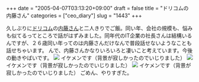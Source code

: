 +++
date = "2005-04-07T03:13:20+09:00"
draft = false
title = "ドリコムの内藤さん"
categories = ["ceo_diary"]
slug = "1443"
+++

久しぶりに<a href="http://www.drecom.co.jp" target="_blank">ドリコム</a>の<a href="http://blog.drecom.jp/naito/" target="_blank">内藤さん</a>と二人きりでご飯。同い年、会社の規模も、悩みも似てるってところで話がはずみました。同年代のIT企業の社長さんは結構いるんですが、２６歳同い年ってのは内藤さんだけなんで普段話せないようなことも話せちゃいます。
んで、内藤さんかなりいろいろと凄いこと考えています。今後の動きやばいです。
<img src="http://ieiriblog.jugem.jp/?image=4154">
イケメンです（背景が寂しかったのでいじりました）
<img src="http://ieiriblog.jugem.jp/?image=4155">
イケメンです（背景が寂しかったのでいじりました）
<img src="http://ieiriblog.jugem.jp/?image=4156">
イケメンです（背景が寂しかったのでいじりました）
ごめん、やりすぎた。
